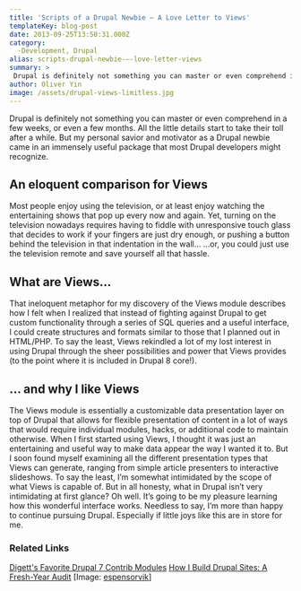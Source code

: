 ```yaml
---
title: 'Scripts of a Drupal Newbie – A Love Letter to Views'
templateKey: blog-post
date: 2013-09-25T13:50:31.000Z
category: 
  -Development, Drupal
alias: scripts-drupal-newbie-–-love-letter-views
summary: > 
 Drupal is definitely not something you can master or even comprehend in a few weeks, or even a few months. All the little details start to take their toll after a while. But my personal savior and motivator as a Drupal newbie came in an immensely useful package that most Drupal developers might recognize.
author: Oliver Yin
image: /assets/drupal-views-limitless.jpg
---
```


Drupal is definitely not something you can master or even comprehend in a few weeks, or even a few months. All the little details start to take their toll after a while. But my personal savior and motivator as a Drupal newbie came in an immensely useful package that most Drupal developers might recognize.

An eloquent comparison for Views
--------------------------------

Most people enjoy using the television, or at least enjoy watching the entertaining shows that pop up every now and again. Yet, turning on the television nowadays requires having to fiddle with unresponsive touch glass that decides to work if your fingers are just dry enough, or pushing a button behind the television in that indentation in the wall… …or, you could just use the television remote and save yourself all that hassle.

What are Views…
---------------

That ineloquent metaphor for my discovery of the Views module describes how I felt when I realized that instead of fighting against Drupal to get custom functionality through a series of SQL queries and a useful interface, I could create structures and formats similar to those that I planned out in HTML/PHP. To say the least, Views rekindled a lot of my lost interest in using Drupal through the sheer possibilities and power that Views provides (to the point where it is included in Drupal 8 core!).

… and why I like Views
----------------------

The Views module is essentially a customizable data presentation layer on top of Drupal that allows for flexible presentation of content in a lot of ways that would require individual modules, hacks, or additional code to maintain otherwise. When I first started using Views, I thought it was just an entertaining and useful way to make data appear the way I wanted it to. But I soon found myself examining all the different presentation types that Views can generate, ranging from simple article presenters to interactive slideshows. To say the least, I’m somewhat intimidated by the scope of what Views is capable of. But in all honesty, what in Drupal isn’t very intimidating at first glance? Oh well. It’s going to be my pleasure learning how this wonderful interface works. Needless to say, I’m more than happy to continue pursuing Drupal. Especially if little joys like this are in store for me.

### Related Links

[Digett's Favorite Drupal 7 Contrib Modules](/insights/digett-s-favorite-drupal-7-contrib-modules) [How I Build Drupal Sites: A Fresh-Year Audit](/insights/how-i-build-drupal-sites-fresh-year-audit) \[Image: [espensorvik](https://commons.wikimedia.org/wiki/File:Remote_Control,_Television_-_TV-controller.jpg)\]